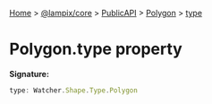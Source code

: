 [Home](./index) &gt; [@lampix/core](./core.md) &gt; [PublicAPI](./core.publicapi.md) &gt; [Polygon](./core.publicapi.polygon.md) &gt; [type](./core.publicapi.polygon.type.md)

# Polygon.type property


**Signature:**
```javascript
type: Watcher.Shape.Type.Polygon
```
